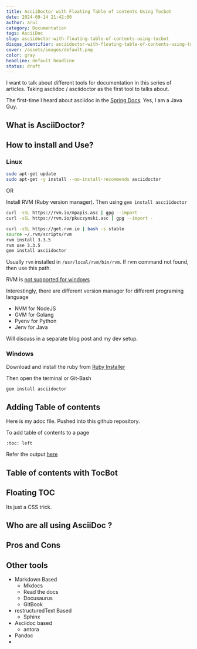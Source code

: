 ```yaml
---
title: AsciiDoctor with Floating Table of contents Using Tocbot
date: 2024-09-14 21:42:00
author: arul
category: Documentation
tags: AsciiDoc
slug: asciidoctor-with-floating-table-of-contents-using-tocbot
disqus_identifier: asciidoctor-with-floating-table-of-contents-using-tocbot
cover: /assets/images/default.png
color: gray
headline: default headline
status: draft
---
```

I want to talk about different tools for documentation in this series of articles. Taking asciidoc / asciidoctor as the first tool to talks about.

The first-time I heard about asciidoc in the [Spring Docs](https://github.com/spring-io/spring-doc-resources/tree/master). Yes, I am a Java Guy.

## What is AsciiDoctor?


## How to install and Use?

### Linux

```bash
sudo apt-get update
sudo apt-get -y install --no-install-recommends asciidoctor
```

OR

Install RVM (Ruby version manager). Then using `gem install ascciidoctor`

```bash
curl -sSL https://rvm.io/mpapis.asc | gpg --import -
curl -sSL https://rvm.io/pkuczynski.asc | gpg --import -

curl -sSL https://get.rvm.io | bash -s stable
source ~/.rvm/scripts/rvm
rvm install 3.3.5
rvm use 3.3.5
gem install asciidoctor
```

Usually `rvm` installed in `/usr/local/rvm/bin/rvm`. If rvm command not found, then use this path.

RVM is [not supported for windows](https://github.com/rvm/rvm/issues/4645)

Interestingly, there are different version manager for different programing language

* NVM for NodeJS
* GVM for Golang
* Pyenv for Python
* Jenv for Java

Will discuss in a separate blog post and my dev setup.
### Windows

Download and install the ruby from [Ruby Installer](https://github.com/oneclick/rubyinstaller2/releases/download/RubyInstaller-3.3.5-1/rubyinstaller-3.3.5-1-x64.exe)

Then open the terminal or Git-Bash

```bash
gem install asciidoctor
```

## Adding Table of contents

Here is my adoc file. Pushed into this github repository.

To add table of contents to a page

```asciidoc
:toc: left

```


Refer the output [here](https://arulrajnet.github.io/asciidoctor-tocbot/toc-without-tocbot.html)
## Table of contents with TocBot


## Floating TOC

Its just a CSS trick.


## Who are all using AsciiDoc ?



## Pros and Cons



## Other tools

* Markdown Based
	* Mkdocs
	* Read the docs
	* Docusaurus
	* GitBook
* restructuredText Based
	* Sphinx
* Asciidoc based
	* antora
* Pandoc
*
